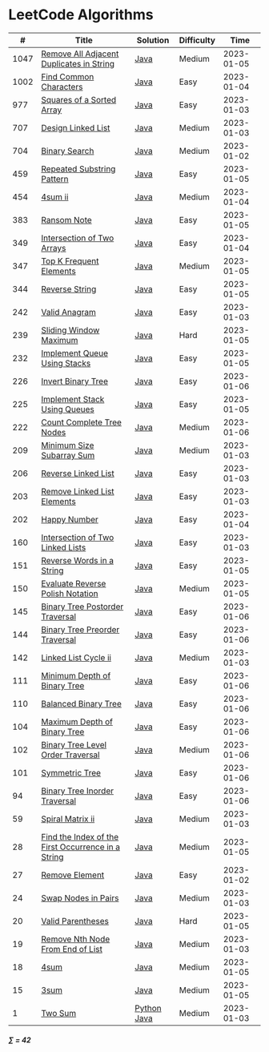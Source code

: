 # LeetCode Algorithms

| # | Title | Solution | Difficulty | Time |
| --- | ----- | -------- | -------- | -------- |
 | 1047 | [Remove All Adjacent Duplicates in String](https://leetcode.com/problems/remove-all-adjacent-duplicates-in-string/) | [Java](./algorithms/java/1047.remove-all-adjacent-duplicates-in-string.java) | Medium | 2023-01-05 |
 | 1002 | [Find Common Characters](https://leetcode.com/problems/find-common-characters/) | [Java](./algorithms/java/1002.find-common-characters.java) | Easy | 2023-01-04 |
 | 977 | [Squares of a Sorted Array](https://leetcode.com/problems/squares-of-a-sorted-array/) | [Java](./algorithms/java/977.squares-of-a-sorted-array.java) | Easy | 2023-01-03 |
 | 707 | [Design Linked List](https://leetcode.com/problems/design-linked-list/) | [Java](./algorithms/java/707.design-linked-list.java) | Medium | 2023-01-03 |
 | 704 | [Binary Search](https://leetcode.com/problems/binary-search/) | [Java](./algorithms/java/704.binary-search.java) | Medium | 2023-01-02 |
 | 459 | [Repeated Substring Pattern](https://leetcode.com/problems/repeated-substring-pattern/) | [Java](./algorithms/java/459.repeated-substring-pattern.java) | Easy | 2023-01-05 |
 | 454 | [4sum ii](https://leetcode.com/problems/4sum-ii/) | [Java](./algorithms/java/454.4sum-ii.java) | Medium | 2023-01-04 |
 | 383 | [Ransom Note](https://leetcode.com/problems/ransom-note/) | [Java](./algorithms/java/383.ransom-note.java) | Easy | 2023-01-05 |
 | 349 | [Intersection of Two Arrays](https://leetcode.com/problems/intersection-of-two-arrays/) | [Java](./algorithms/java/349.intersection-of-two-arrays.java) | Easy | 2023-01-04 |
 | 347 | [Top K Frequent Elements](https://leetcode.com/problems/top-k-frequent-elements/) | [Java](./algorithms/java/347.top-k-frequent-elements.java) | Medium | 2023-01-05 |
 | 344 | [Reverse String](https://leetcode.com/problems/reverse-string/) | [Java](./algorithms/java/344.reverse-string.java) | Easy | 2023-01-05 |
 | 242 | [Valid Anagram](https://leetcode.com/problems/valid-anagram/) | [Java](./algorithms/java/242.valid-anagram.java) | Easy | 2023-01-03 |
 | 239 | [Sliding Window Maximum](https://leetcode.com/problems/sliding-window-maximum/) | [Java](./algorithms/java/239.sliding-window-maximum.java) | Hard | 2023-01-05 |
 | 232 | [Implement Queue Using Stacks](https://leetcode.com/problems/implement-queue-using-stacks/) | [Java](./algorithms/java/232.implement-queue-using-stacks.java) | Easy | 2023-01-05 |
 | 226 | [Invert Binary Tree](https://leetcode.com/problems/invert-binary-tree/) | [Java](./algorithms/java/226.invert-binary-tree.java) | Easy | 2023-01-06 |
 | 225 | [Implement Stack Using Queues](https://leetcode.com/problems/implement-stack-using-queues/) | [Java](./algorithms/java/225.implement-stack-using-queues.java) | Easy | 2023-01-05 |
 | 222 | [Count Complete Tree Nodes](https://leetcode.com/problems/count-complete-tree-nodes/) | [Java](./algorithms/java/222.count-complete-tree-nodes.java) | Medium | 2023-01-06 |
 | 209 | [Minimum Size Subarray Sum](https://leetcode.com/problems/minimum-size-subarray-sum/) | [Java](./algorithms/java/209.minimum-size-subarray-sum.java) | Medium | 2023-01-03 |
 | 206 | [Reverse Linked List](https://leetcode.com/problems/reverse-linked-list/) | [Java](./algorithms/java/206.reverse-linked-list.java) | Easy | 2023-01-03 |
 | 203 | [Remove Linked List Elements](https://leetcode.com/problems/remove-linked-list-elements/) | [Java](./algorithms/java/203.remove-linked-list-elements.java) | Easy | 2023-01-03 |
 | 202 | [Happy Number](https://leetcode.com/problems/happy-number/) | [Java](./algorithms/java/202.happy-number.java) | Easy | 2023-01-04 |
 | 160 | [Intersection of Two Linked Lists](https://leetcode.com/problems/intersection-of-two-linked-lists/) | [Java](./algorithms/java/160.intersection-of-two-linked-lists.java) | Easy | 2023-01-03 |
 | 151 | [Reverse Words in a String](https://leetcode.com/problems/reverse-words-in-a-string/) | [Java](./algorithms/java/151.reverse-words-in-a-string.java) | Easy | 2023-01-05 |
 | 150 | [Evaluate Reverse Polish Notation](https://leetcode.com/problems/evaluate-reverse-polish-notation/) | [Java](./algorithms/java/150.evaluate-reverse-polish-notation.java) | Medium | 2023-01-05 |
 | 145 | [Binary Tree Postorder Traversal](https://leetcode.com/problems/binary-tree-postorder-traversal/) | [Java](./algorithms/java/145.binary-tree-postorder-traversal.java) | Easy | 2023-01-06 |
 | 144 | [Binary Tree Preorder Traversal](https://leetcode.com/problems/binary-tree-preorder-traversal/) | [Java](./algorithms/java/144.binary-tree-preorder-traversal.java) | Easy | 2023-01-06 |
 | 142 | [Linked List Cycle ii](https://leetcode.com/problems/linked-list-cycle-ii/) | [Java](./algorithms/java/142.linked-list-cycle-ii.java) | Medium | 2023-01-03 |
 | 111 | [Minimum Depth of Binary Tree](https://leetcode.com/problems/minimum-depth-of-binary-tree/) | [Java](./algorithms/java/111.minimum-depth-of-binary-tree.java) | Easy | 2023-01-06 |
 | 110 | [Balanced Binary Tree](https://leetcode.com/problems/balanced-binary-tree/) | [Java](./algorithms/java/110.balanced-binary-tree.java) | Easy | 2023-01-06 |
 | 104 | [Maximum Depth of Binary Tree](https://leetcode.com/problems/maximum-depth-of-binary-tree/) | [Java](./algorithms/java/104.maximum-depth-of-binary-tree.java) | Easy | 2023-01-06 |
 | 102 | [Binary Tree Level Order Traversal](https://leetcode.com/problems/binary-tree-level-order-traversal/) | [Java](./algorithms/java/102.binary-tree-level-order-traversal.java) | Medium | 2023-01-06 |
 | 101 | [Symmetric Tree](https://leetcode.com/problems/symmetric-tree/) | [Java](./algorithms/java/101.symmetric-tree.java) | Easy | 2023-01-06 |
 | 94 | [Binary Tree Inorder Traversal](https://leetcode.com/problems/binary-tree-inorder-traversal/) | [Java](./algorithms/java/94.binary-tree-inorder-traversal.java) | Easy | 2023-01-06 |
 | 59 | [Spiral Matrix ii](https://leetcode.com/problems/spiral-matrix-ii/) | [Java](./algorithms/java/59.spiral-matrix-ii.java) | Medium | 2023-01-03 |
 | 28 | [Find the Index of the First Occurrence in a String](https://leetcode.com/problems/find-the-index-of-the-first-occurrence-in-a-string/) | [Java](./algorithms/java/28.find-the-index-of-the-first-occurrence-in-a-string.java) | Medium | 2023-01-05 |
 | 27 | [Remove Element](https://leetcode.com/problems/remove-element/) | [Java](./algorithms/java/27.remove-element.java) | Easy | 2023-01-02 |
 | 24 | [Swap Nodes in Pairs](https://leetcode.com/problems/swap-nodes-in-pairs/) | [Java](./algorithms/java/24.swap-nodes-in-pairs.java) | Medium | 2023-01-03 |
 | 20 | [Valid Parentheses](https://leetcode.com/problems/valid-parentheses/) | [Java](./algorithms/java/20.valid-parentheses.java) | Hard | 2023-01-05 |
 | 19 | [Remove Nth Node From End of List](https://leetcode.com/problems/remove-nth-node-from-end-of-list/) | [Java](./algorithms/java/19.remove-nth-node-from-end-of-list.java) | Medium | 2023-01-03 |
 | 18 | [4sum](https://leetcode.com/problems/4sum/) | [Java](./algorithms/java/18.4sum.java) | Medium | 2023-01-05 |
 | 15 | [3sum](https://leetcode.com/problems/3sum/) | [Java](./algorithms/java/15.3sum.java) | Medium | 2023-01-05 |
 | 1 | [Two Sum](https://leetcode.com/problems/two-sum/) | [Python](./algorithms/python/1.two-sum.py) [Java](./algorithms/java/1.two-sum.java) | Medium | 2023-01-03 |

##### ∑ = 42